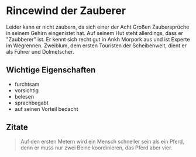 # Rincewind der Zauberer
Leider kann er nicht zaubern, da sich einer der Acht Großen Zaubersprüche in seinem Gehirn eingenistet hat. Auf seinem Hut steht allerdings, dass er "Zaubberer" ist.
Er kennt sich recht gut in Ankh Morpork aus und ist Experte im Wegrennen. Zweiblum, dem ersten Touristen der Scheibenwelt, dient er als Führer und Dolmetscher.
## Wichtige Eigenschaften
* furchtsam
* vorsichtig
* belesen
* sprachbegabt
* auf seinen Vorteil bedacht
## Zitate
> Auf den ersten Metern wird ein Mensch schneller sein als ein Pferd, denn er muss nur zwei Beine koordinieren, das Pferd aber vier.